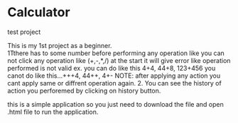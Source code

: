 # Calculator
test project

This is my 1st project as a beginner.<br />
1Tthere has to some number before performing any operation like you can not click any operation like (+,-,*,/) at the start it will give error like operation performed is not valid ex. you can do like this 4+4, 44+8, 123+456 you canot do like this...+++4, 44++, 4+- NOTE: after applying any action you cant apply same or diffrent operation again.
2. You can see the history of action you perforemed by clicking on history button.<br />

this is a simple application so you just need to download the file and open .html file to run the application.
